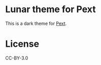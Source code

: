 # Lunar theme for Pext
This is a dark theme for [Pext](https://github.com/Pext/Pext).

# License
CC-BY-3.0
